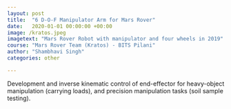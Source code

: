 ```yaml
---
layout: post
title:  "6 D-O-F Manipulator Arm for Mars Rover"
date:   2020-01-01 00:00:00 +00:00
image: /kratos.jpeg
imagetext: "Mars Rover Robot with manipulator and four wheels in 2019"
course: "Mars Rover Team (Kratos) - BITS Pilani"
author: "Shambhavi Singh"
categories: other

---
```

Development and inverse kinematic control of end-effector for heavy-object manipulation (carrying loads), and precision manipulation tasks (soil sample testing).
